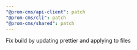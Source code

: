 ```yaml
---
"@prom-cms/api-client": patch
"@prom-cms/cli": patch
"@prom-cms/shared": patch
---
```


Fix build by updating prettier and applying to files
